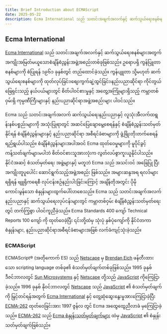 ```yaml
---
title: Brief Introduction about ECMAScript
date: 2025-05-22
description: Ecma International သည် သတင်းအချက်အလက်နှင့် ဆက်သွယ်ရေးစနစ်များအတွက် အကျိုးအမြတ်မယူသော စံချိန်စံညွှန်းအဖွဲ့အစည်းတစ်ခုဖြစ်သည်။ ဥရောပရှိ ကွန်ပြူတာစနစ်များကို စံပြုရန် ၁၉၆၁ ခုနှစ်တွင် တည်ထောင်ခဲ့သည်။
---
```


## Ecma International

[Ecma International](https://ecma-international.org/) သည် သတင်းအချက်အလက်နှင့် ဆက်သွယ်ရေးစနစ်များအတွက် အကျိုးအမြတ်မယူသောစံချိန်စံညွှန်းအဖွဲ့အစည်းတစ်ခုဖြစ်သည်။ ဥရောပရှိ ကွန်ပြူတာစနစ်များကို စံပြုရန် ၁၉၆၁ ခုနှစ်တွင် တည်ထောင်ခဲ့သည်။ ကွန်ပျူတာ သို့မဟုတ် ဆက်သွယ်ရေးစနစ်များကို ထုတ်လုပ်ခြင်း၊စျေးကွက်ချဲ့ထွင်ခြင်း၊နည်းပညာဆိုင်ရာ ကိုင်တွယ်ဖြေရှင်းသည့် နယ်ပယ်များတွင် စိတ်ပါဝင်စားမှုနှင့် အတွေ့အကြုံများရှိသည့် ကမ္ဘာတစ်ဝှမ်းရှိ ကုမ္ပဏီကြီးများနှင့် နည်းပညာဆိုင်ရာအဖွဲ့အစည်းများ ပါဝင်သည်။

Ecma သည် သတင်းအချက်အလက် ဆက်သွယ်ရေးနည်းပညာနှင့် လူသုံးအီလက်ထရွန်းနစ်ပစ္စည်းများကို အသုံးပြုရာတွင် အဆင်ပြေချောမွေ့စေရန်နှင့် စံချိန်စံညွှန်းသတ်မှတ်နိုင်ရန် စံချိန်စံညွှန်းများနှင့် နည်းပညာဆိုင်ရာ အစီရင်ခံစာများကို ဖွံ့ဖြိုးတိုးတက်စေရန် ရည်ရွယ်ပါသည်။ စံချိန်စံညွှန်းများအပါအဝင် Ecma ထုတ်ဝေမှုများကို မူပိုင်ခွင့်ကန့်သတ်ချက်များမပါဘဲ စိတ်ဝင်စားသူအားလုံးက လွတ်လပ်စွာကူးယူနိုင်ပါသည်။
နိုင်ငံအဆင့် စံသတ်မှတ်ရေး အဖွဲ့များနှင့် မတူဘဲ Ecma သည် အသင်းဝင် အခြေပြု ပြီး အကျိုးတူပူပေါင်း ဆောင်ရွက်သည့်အဖွဲ့အစည်း ဖြစ်သည်။ အများဆန္ဒအရ ရလဒ်များရရှိရန် ဗျူရိုကရေစီ လုပ်ငန်းစဉ်နည်းပါးခြင်းကြောင့် အချိန်တိုအတွင်း ပိုမိုကောင်းမွန်သော စံနှုန်းများထွက်ပေါ်လာစေသည်။ Ecma သည် သတင်းအချက်အလက်နည်းပညာနှင့် ဆက်သွယ်ရေးလုပ်ငန်းများတွင် ကမ္ဘာတစ်ဝှမ်း စံချိန်စံညွှန်းသတ်မှတ်ရေးတွင် တက်ကြွစွာ ပါဝင်ကူညီခဲ့သည်။ Ecma Standards 400 ကျော် Technical Reports 100 ကျော် ကို ထုတ်ဝေခဲ့ပြီး ၎င်းတို့ထဲမှ သုံးပုံ နှစ်ပုံကျော်ကို နိုင်ငံတကာစံနှုန်းများ, နည်းပညာဆိုင်ရာအစီရင်ခံစာများအဖြစ် လက်ခံကျင့်သုံးခဲ့သည်။

### ECMAScript

ECMAScript® (အတိုကောက် ES) သည် [Netscape][netscape] မှ [Brendan Eich][brendan-eich] ဖန်တီးထားသော scripting language တစ်ခု၏ စံသတ်မှတ်ချက်တစ်ခုဖြစ်သည်။ 1995 ခုနှစ် ဒီဇင်ဘာလတွင် [Sun Microsystems][sun-micro] နှင့် [Netscape][netscape] တို့သည် [JavaScript][js] ကိုကြေငြာခဲ့သည်။ 1996 ခုနှစ် နိုဝင်ဘာလတွင် [Netscape][netscape] သည် [JavaScript][js] ၏ စံသတ်မှတ်ချက်ကို မြှင့်တင်ရန်အတွက် [Ecma International][ecma] နှင့် တွေ့ဆုံဆွေးနွေးမှုအားကြေငြာခဲ့ပြီး [ECMA-262][ecma-262] ထုတ်ဝေခြင်းအား 1997 ဇွန်လ တွင် Ecma အထွေထွေညီလာခံ မှကြေငြာခဲ့သည်။ [ECMA-262][ecma-262] သည် [Ecma စံနှုန်းသတ်မှတ်ချက်များ][ecma-standard] ထဲမှ [JavaScript][js] ၏ စံနှုန်းသတ်မှတ်ချက်ဖြစ်သည်။



<!-- Definitions -->

[ecma]: https://ecma-international.org/
[ecma-262]: https://ecma-international.org/publications-and-standards/standards/ecma-262/
[netscape]: https://en.wikipedia.org/wiki/Netscape
[js]: https://en.wikipedia.org/wiki/JavaScript
[brendan-eich]: https://en.wikipedia.org/wiki/Brendan_Eich
[sun-micro]: https://en.wikipedia.org/wiki/Sun_Microsystems
[ecma-standard]: https://ecma-international.org/publications-and-standards/standards/?_gl=1*8smny4*_ga*MTg3NTc0NjkxMy4xNzQ1ODY2MDI2*_ga_TDCK4DWEPP*MTc0NTkwNDUyMS4zLjEuMTc0NTkwNTgxNC4wLjAuMA..
